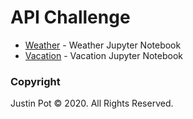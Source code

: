 # API Challenge

* [Weather](https://github.com/jussstinpot/UCI-Homework-Justin-Pot/blob/master/06-API-Challenge/WeatherPy/WeatherPy.ipynb) - Weather Jupyter Notebook
* [Vacation](https://github.com/jussstinpot/UCI-Homework-Justin-Pot/tree/master/06-API-Challenge/VacationPy) - Vacation Jupyter Notebook

### Copyright
Justin Pot © 2020. All Rights Reserved.